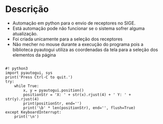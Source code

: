 <h1> Descrição</h1>
<ul>
  <li>Automação em python para o envio de receptores no SIGE.</li>
  <li>Está automação pode não funcionar se o sistema sofrer alguma atualização.</li>
  <li>Foi criada unicamente para a seleção dos receptores</li>
  <li>Não mecher no mouse durante a execução do programa pois a biblioteca pyautogui utiliza as coordenadas da tela para a seleção dos elementos da página</li>
</ul>

<code>
#! python3
import pyautogui, sys
print('Press Ctrl-C to quit.')
try:
    while True:
        x, y = pyautogui.position()
        positionStr = 'X: ' + str(x).rjust(4) + ' Y: ' + str(y).rjust(4)
        print(positionStr, end='')
        print('\b' * len(positionStr), end='', flush=True)
except KeyboardInterrupt:
    print('\n')
</code>
